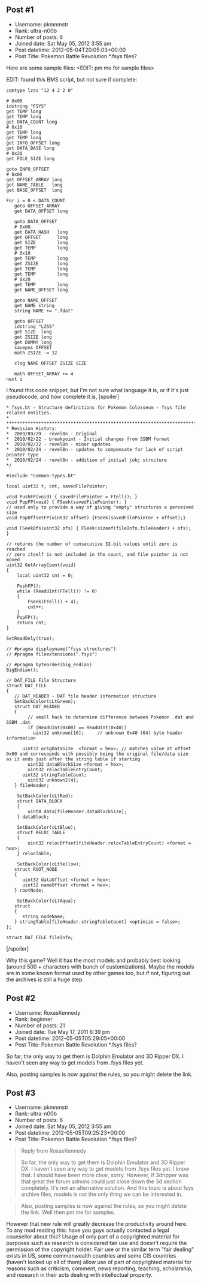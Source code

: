 ## Post #1
- Username: pkmnmstr
- Rank: ultra-n00b
- Number of posts: 6
- Joined date: Sat May 05, 2012 3:55 am
- Post datetime: 2012-05-04T20:05:03+00:00
- Post Title: Pokemon Battle Revolution *.fsys files?

Here are some sample files:
<EDIT: pm me for sample files>

EDIT: found this BMS script, but not sure if complete:

```
comtype lzss "12 4 2 2 0"

# 0x00
idstring "FSYS"
get TEMP long
get TEMP long
get DATA_COUNT long
# 0x10
get TEMP long
get TEMP long
get INFO_OFFSET long
get DATA_BASE long
# 0x20
get FILE_SIZE long

goto INFO_OFFSET
# 0x00
get OFFSET_ARRAY long
get NAME_TABLE   long
get BASE_OFFSET  long

For i = 0 < DATA_COUNT
   goto OFFSET_ARRAY
   get DATA_OFFSET long

   goto DATA_OFFSET
   # 0x00
   get DATA_HASH   long
   get OFFSET      long
   get SIZE        long
   get TEMP        long
   # 0x10
   get TEMP        long
   get ZSIZE       long
   get TEMP        long
   get TEMP        long
   # 0x20
   get TEMP        long
   get NAME_OFFSET long

   goto NAME_OFFSET
   get NAME string
   string NAME += ".fdat"

   goto OFFSET
   idstring "LZSS"
   get SIZE  long
   get ZSIZE long
   get DUMMY long
   savepos OFFSET
   math ZSIZE -= 12

   clog NAME OFFSET ZSIZE SIZE

   math OFFSET_ARRAY += 4
next i

```


I found this code snippet, but I'm not sure what language it is, or if it's just pseudocode, and how complete it is,
[spoiler]
```
* fsys.bt - Structure definitions for Pokemon Colosseum - fsys file related entities.
*
*****************************************************************************
* Revision History:
*  2009/09/29 - revel8n - Original
*  2010/02/22 - breakpoint - Initial changes from SSBM format
*  2010/02/22 - revel8n - minor updates
*  2010/02/24 - revel8n - updates to compensate for lack of script pointer type
*  2010/02/24 - revel8n - addition of initial jobj structure
*/

#include "common-types.bt"

local uint32 t, cnt, savedFilePointer;

void PushFP(void) { savedFilePointer = FTell(); }
void PopFP(void) { FSeek(savedFilePointer); }
// used only to provide a way of giving "empty" structures a perceived size
void PopOffsetFP(uint32 offset) {FSeek(savedFilePointer + offset);}

void FSeekOfs(uint32 ofs) { FSeek(sizeof(fileInfo.fileHeader) + ofs); }

// returns the number of consecutive 32-bit values until zero is reached
// zero itself is not included in the count, and file pointer is not moved
uint32 GetArrayCount(void)
{
    local uint32 cnt = 0;

    PushFP();
    while (ReadUInt(FTell()) != 0)
    {
        FSeek(FTell() + 4);
        cnt++;
    }
    PopFP();
    return cnt;
}

SetReadOnly(true);

// #pragma displayname("fsys structures")
// #pragma fileextensions(".fsys")

// #pragma byteorder(big_endian)
BigEndian();

// DAT_FILE File Structure
struct DAT_FILE
{
   // DAT_HEADER - DAT file header information structure
   SetBackColor(cLtGreen);
   struct DAT_HEADER
   {
        // small hack to determine difference between Pokemon .dat and SSBM .dat
        if (ReadUInt(0x00) == ReadUInt(0x40))
          uint32 unknown[16];     // unknown 0x40 (64) byte header information

      uint32 origDataSize  <format = hex>; // matches value at offset 0x00 and corresopnds with possibly being the original file/data size as it ends just after the string table if starting
        uint32 dataBlockSize <format = hex>;
        uint32 relocTableEntryCount;
      uint32 stringTableCount;
        uint32 unknown2[4];
   } fileHeader;

    SetBackColor(cLtRed);
    struct DATA_BLOCK
    {
        uint8 data[fileHeader.dataBlockSize];
    } dataBlock;

    SetBackColor(cLtBlue);
    struct RELOC_TABLE
    {
        uint32 relocOffset[fileHeader.relocTableEntryCount] <format = hex>;
    } relocTable;

    SetBackColor(cLtYellow);
   struct ROOT_NODE
   {
      uint32 dataOffset <format = hex>;
      uint32 nameOffset <format = hex>;
   } rootNode;

    SetBackColor(cLtAqua);
   struct
   {
      string nodeName;
   } stringTable[fileHeader.stringTableCount] <optimize = false>;
};

struct DAT_FILE fileInfo;
```
[/spoiler]

Why this game? Well it has the most models and probably best looking (around 500 + characters with bunch of customizations). Maybe the models are in some known format used by other games too, but if not, figuring out the archives is still a huge step.
## Post #2
- Username: RoxasKennedy
- Rank: beginner
- Number of posts: 21
- Joined date: Tue May 17, 2011 6:39 pm
- Post datetime: 2012-05-05T05:29:05+00:00
- Post Title: Pokemon Battle Revolution *.fsys files?

So far, the only way to get them is Dolphin Emulator and 3D Ripper DX. I haven't seen any way to get models from .fsys files yet.

Also, posting samples is now against the rules, so you might delete the link.
## Post #3
- Username: pkmnmstr
- Rank: ultra-n00b
- Number of posts: 6
- Joined date: Sat May 05, 2012 3:55 am
- Post datetime: 2012-05-05T09:25:23+00:00
- Post Title: Pokemon Battle Revolution *.fsys files?

> Reply from RoxasKennedy
>
> So far, the only way to get them is Dolphin Emulator and 3D Ripper DX. I haven't seen any way to get models from .fsys files yet.
I know that. I should have been more clear, sorry. However, if 3dripper was that great the forum admins could just close down the 3d section completely. It's not an alternative solution. And this topic is about fsys archive files, models is not the only thing we can be interested in.

> Also, posting samples is now against the rules, so you might delete the link.
Well then pm me for samples.

However that new rule will greatly decrease the productivity around here. To any mod reading this: have you guys actually contacted a legal counsellor about this? Usage of only part of a copyrighted material for purposes such as research is considered fair use and doesn't require the permission of the copyright holder.
Fair use or the similar term "fair dealing" exists in US, some commonwealth countries and some CIS countries (haven't looked up all of them) allow use of part of copyrighted material for reasons such as criticism, comment, news reporting, teaching, scholarship, and research in their acts dealing with intellectual property.
